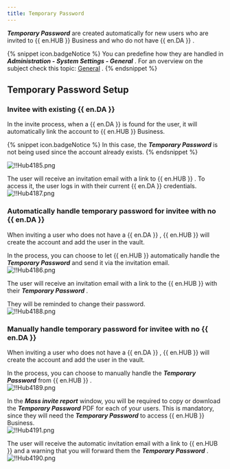 ```yaml
---
title: Temporary Password
---
```

***Temporary Password*** are created automatically for new users who are invited to {{ en.HUB }} Business and who do not have {{ en.DA }} .  

{% snippet icon.badgeNotice %} 
You can predefine how they are handled in ***Administration - System Settings - General*** . For an overview on the subject check this topic: [General](/hub/web-interface/hub-overview/administration/configuration-security/system-settings/general/) . 
{% endsnippet %}
 

## Temporary Password Setup

### Invitee with existing {{ en.DA }} 

In the invite process, when a {{ en.DA }} is found for the user, it will automatically link the account to {{ en.HUB }} Business.  

{% snippet icon.badgeNotice %} 
In this case, the ***Temporary Password*** is not being used since the account already exists. 
{% endsnippet %}
 
![!!Hub4185.png](https://webdevolutions.azureedge.net/docs/en/hub/Hub4185.png)  

The user will receive an invitation email with a link to {{ en.HUB }} . To access it, the user logs in with their current {{ en.DA }} credentials.  
![!!Hub4187.png](https://webdevolutions.azureedge.net/docs/en/hub/Hub4187.png) 

### Automatically handle temporary password for invitee with no {{ en.DA }} 

When inviting a user who does not have a {{ en.DA }} , {{ en.HUB }} will create the account and add the user in the vault.  

In the process, you can choose to let {{ en.HUB }} automatically handle the ***Temporary Password*** and send it via the invitation email.  
![!!Hub4186.png](https://webdevolutions.azureedge.net/docs/en/hub/Hub4186.png)  

The user will receive an invitation email with a link to the {{ en.HUB }} with their ***Temporary Password*** .  

They will be reminded to change their password.  
![!!Hub4188.png](https://webdevolutions.azureedge.net/docs/en/hub/Hub4188.png) 

### Manually handle temporary password for invitee with no {{ en.DA }} 

When inviting a user who does not have a {{ en.DA }} , {{ en.HUB }} will create the account and add the user in the vault.  

In the process, you can choose to manually handle the ***Temporary Password*** from {{ en.HUB }} .  
![!!Hub4189.png](https://webdevolutions.azureedge.net/docs/en/hub/Hub4189.png)  

In the ***Mass invite report*** window, you will be required to copy or download the ***Temporary Password*** PDF for each of your users. This is mandatory, since they will need the ***Temporary Password*** to access {{ en.HUB }} Business.  
![!!Hub4191.png](https://webdevolutions.azureedge.net/docs/en/hub/Hub4191.png)  

The user will receive the automatic invitation email with a link to {{ en.HUB }} and a warning that you will forward them the ***Temporary Password*** .  
![!!Hub4190.png](https://webdevolutions.azureedge.net/docs/en/hub/Hub4190.png) 

